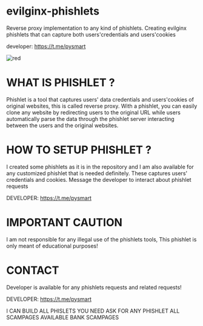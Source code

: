 # evilginx-phishlets
Reverse proxy implementation to any kind of phishlets. Creating evilginx phishlets that can capture both users'credentials and users'cookies

developer: https://t.me/pysmart

![red](https://github.com/user-attachments/assets/71ee8db2-fe7a-408b-9882-bdb0ba4b58fd)

# WHAT IS PHISHLET ?
Phishlet is a tool that captures users' data credentials and users'cookies of original websites, this is called reverse proxy.
With a phishlet, you can easily clone any website by redirecting users to the original URL while users automatically parse the data through the phishlet server interacting between the users and the original websites.

# HOW TO SETUP PHISHLET ?
I created some phishlets as it is in the repository and I am also available for any customized phishlet that is needed definitely. These captures users' credentials and cookies.
Message the developer to interact about phishlet requests 

DEVELOPER: https://t.me/pysmart 

# IMPORTANT CAUTION
I am not responsible for any illegal use of the phishlets tools, This phishlet is only meant of educational purposes!

# CONTACT
Developer is available for any phishlets requests and related requests!

DEVELOPER: https://t.me/pysmart

I CAN BUILD ALL PHISLETS YOU NEED
ASK FOR ANY PHISHLET
ALL SCAMPAGES AVAILABLE
BANK SCAMPAGES

